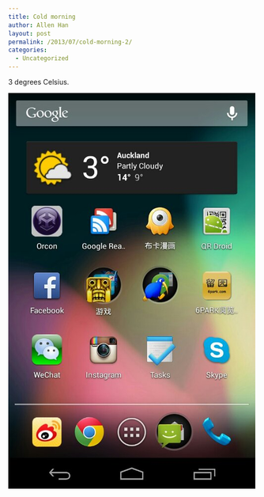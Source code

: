 ```yaml
---
title: Cold morning
author: Allen Han
layout: post
permalink: /2013/07/cold-morning-2/
categories:
  - Uncategorized
---
```

3 degrees Celsius.

[<img title="IMG_20130718_172243.JPG" class="alignnone size-full" alt="image" src="/images/uploads/2013/07/wpid-IMG_20130718_172243.jpg" />][1]

 [1]: /images/uploads/2013/07/wpid-IMG_20130718_172243.jpg
